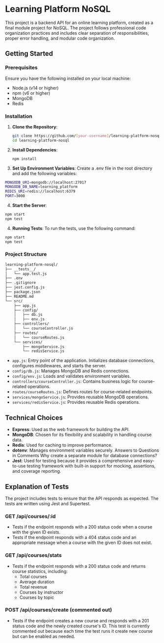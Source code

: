 # Learning Platform NoSQL

This project is a backend API for an online learning platform, created as a final module project for NoSQL. The project follows professional code organization practices and includes clear separation of responsibilities, proper error handling, and modular code organization.

## Getting Started

### Prerequisites

Ensure you have the following installed on your local machine:

- Node.js (v14 or higher)
- npm (v6 or higher)
- MongoDB
- Redis

### Installation

1. **Clone the Repository**:
   ```bash
   git clone https://github.com/[your-username]/learning-platform-nosql
   cd learning-platform-nosql
   ```
2. **Install Dependencies**:

   ```bash
   npm install
   ```

3. **Set Up Environment Variables**:
   Create a .env file in the root directory and add the following variables:

```bash
MONGODB_URI=mongodb://localhost:27017
MONGODB_DB_NAME=learning_platform
REDIS_URI=redis://localhost:6379
PORT=3000
```

4. **Start the Server**:

```bash
npm start
npm test
```

4. **Running Tests**:
   To run the tests, use the following command:

```bash
npm start
npm test
```

### Project Structure

```bash
learning-platform-nosql/
├── __tests__/
│   └── app.test.js
├── .env
├── .gitignore
├── jest.config.js
├── package.json
├── README.md
└── src/
    ├── app.js
    ├── config/
    │   ├── db.js
    │   ├── env.js
    ├── controllers/
    │   └── courseController.js
    ├── routes/
    │   └── courseRoutes.js
    └── services/
        ├── mongoService.js
        └── redisService.js
```

- `app.js`: Entry point of the application. Initializes database connections, configures middlewares, and starts the server.
- `config/db.js`: Manages MongoDB and Redis connections.
- `config/env.js`: Loads and validates environment variables.
- `controllers/courseController.js`: Contains business logic for course-related operations.
- `routes/courseRoutes.js`: Defines routes for course-related endpoints.
- `services/mongoService.js`: Provides reusable MongoDB operations.
- `services/redisService.js`: Provides reusable Redis operations.

## Technical Choices

- **Express**: Used as the web framework for building the API.
- **MongoDB**: Chosen for its flexibility and scalability in handling course data.
- **Redis**: Used for caching to improve performance.
- **dotenv**: Manages environment variables securely.
  Answers to Questions in Comments
  Why create a separate module for database connections?
- **Jest**: Used for testing because it provides a comprehensive and easy-to-use testing framework with built-in support for mocking, assertions, and coverage reporting.

## Explanation of Tests

The project includes tests to ensure that the API responds as expected. The tests are written using Jest and Supertest.

### GET /api/courses/:id

- Tests if the endpoint responds with a 200 status code when a course with the given ID exists.
- Tests if the endpoint responds with a 404 status code and an appropriate message when a course with the given ID does not exist.

### GET /api/courses/stats

- Tests if the endpoint responds with a 200 status code and returns course statistics, including:
  - Total courses
  - Average duration
  - Total revenue
  - Courses by instructor
  - Courses by topic

### POST /api/courses/create (commented out)

- Tests if the endpoint creates a new course and responds with a 201 status code and the newly created course's ID. This test is currently commented out because each time the test runs it create new course but can be enabled as needed.
